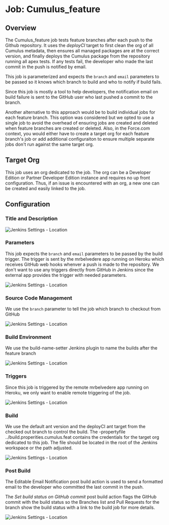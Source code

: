 # Job: Cumulus_feature

## Overview

The Cumulus_feature job tests feature branches after each push to the Github repository.  It uses the *deployCI* target to first clean the org of all Cumulus metadata, then ensures all managed packages are at the correct version, and finally deploys the Cumulus package from the repository running all apex tests.  If any tests fail, the developer who made the last commit in the push is notified by email.  

This job is parameterized and expects the `branch` and `email` parameters to be passed so it knows which branch to build and who to notify if build fails.

Since this job is mostly a tool to help developers, the notification email on build failure is sent to the GitHub user who last pushed a commit to the branch.

Another alternative to this approach would be to build individual jobs for each feature branch.  This option was considered but we opted to use a single job to avoid the overhead of ensuring jobs are created and deleted when feature branches are created or deleted.  Also, in the Force.com context, you would either have to create a target org for each feature branch's job or add additional configuraiton to ensure multiple separate jobs don't run against the same target org.

## Target Org

This job uses an org dedicated to the job.  The org can be a Developer Edition or Partner Developer Edition instance and requires no up front configuration.  Thus, if an issue is encountered with an org, a new one can be created and easily linked to the job.

## Configuration

### Title and Description

![Jenkins Settings - Location](https://raw.github.com/SalesforceFoundation/CumulusCI/master/docs/jobs/cumulus_feature-title.png)

### Parameters

This job expects the `branch` and `email` parameters to be passed by the build trigger.  The trigger is sent by the mrbelvedere app running on Heroku which receives GitHub web hooks whenver a push is made to the repository.  We don't want to use any triggers directly from GitHub in Jenkins since the external app provides the trigger with needed parameters.

![Jenkins Settings - Location](https://raw.github.com/SalesforceFoundation/CumulusCI/master/docs/jobs/cumulus_feature-params.png)

### Source Code Management

We use the `branch` parameter to tell the job which branch to checkout from GitHub

![Jenkins Settings - Location](https://raw.github.com/SalesforceFoundation/CumulusCI/master/docs/jobs/cumulus_feature-scm.png)

### Build Environment

We use the build-name-setter Jenkins plugin to name the builds after the feature branch

![Jenkins Settings - Location](https://raw.github.com/SalesforceFoundation/CumulusCI/master/docs/jobs/cumulus_feature-build_environment.png)

### Triggers

Since this job is triggered by the remote mrbelvedere app running on Heroku, we only want to enable remote triggering of the job.  

![Jenkins Settings - Location](https://raw.github.com/SalesforceFoundation/CumulusCI/master/docs/jobs/cumulus_feature-triggers.png)

### Build

We use the default ant version and the deployCI ant target from the checked out branch to control the build.  The -propertyfile ../build.properities.cumulus.feat contains the credentials for the target org dedicated to this job.  The file should be located in the root of the Jenkins workspace or the path adjusted.

![Jenkins Settings - Location](https://raw.github.com/SalesforceFoundation/CumulusCI/master/docs/jobs/cumulus_feature-build.png)

### Post Build

The Editable Email Notification post build action is used to send a formatted email to the developer who committed the last commit in the push.

The *Set build status on GitHub commit* post build action flags the GitHub commit with the build status so the Branches list and Pull Requests for the branch show the build status with a link to the build job for more details.

![Jenkins Settings - Location](https://raw.github.com/SalesforceFoundation/CumulusCI/master/docs/jobs/cumulus_feature-post_build.png)
